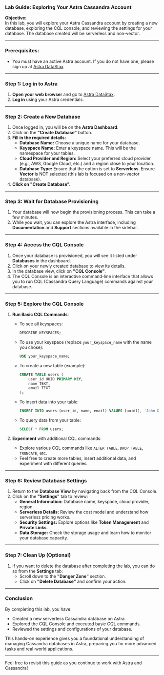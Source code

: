 ### **Lab Guide: Exploring Your Astra Cassandra Account**

**Objective:**  
In this lab, you will explore your Astra Cassandra account by creating a new database, exploring the CQL console, and reviewing the settings for your database. The database created will be serverless and non-vector.

---

### **Prerequisites:**
- You must have an active Astra account. If you do not have one, please sign up at [Astra DataStax](https://astra.datastax.com/).

---

### **Step 1: Log in to Astra**

1. **Open your web browser** and go to [Astra DataStax](https://astra.datastax.com/).
2. **Log in** using your Astra credentials.

---

### **Step 2: Create a New Database**

1. Once logged in, you will be on the **Astra Dashboard**.
2. Click on the **"Create Database"** button.
3. **Fill in the required details:**
   - **Database Name:** Choose a unique name for your database.
   - **Keyspace Name:** Enter a keyspace name. This will be the namespace for your tables.
   - **Cloud Provider and Region:** Select your preferred cloud provider (e.g., AWS, Google Cloud, etc.) and a region close to your location.
   - **Database Type:** Ensure that the option is set to **Serverless**. Ensure **Vector** is NOT selected (this lab is focused on a non-vector database).
4. **Click on "Create Database".**

---

### **Step 3: Wait for Database Provisioning**

1. Your database will now begin the provisioning process. This can take a few minutes.
2. While you wait, you can explore the Astra interface, including **Documentation** and **Support** sections available in the sidebar.

---

### **Step 4: Access the CQL Console**

1. Once your database is provisioned, you will see it listed under **Databases** in the dashboard.
2. Click on your newly created database to view its details.
3. In the database view, click on **"CQL Console"**.
4. The CQL Console is an interactive command-line interface that allows you to run CQL (Cassandra Query Language) commands against your database.

---

### **Step 5: Explore the CQL Console**

1. **Run Basic CQL Commands**:
   - To see all keyspaces:  
     ```sql
     DESCRIBE KEYSPACES;
     ```
   - To use your keyspace (replace `your_keyspace_name` with the name you chose):  
     ```sql
     USE your_keyspace_name;
     ```
   - To create a new table (example):  
     ```sql
     CREATE TABLE users (
         user_id UUID PRIMARY KEY,
         name TEXT,
         email TEXT
     );
     ```
   - To insert data into your table:  
     ```sql
     INSERT INTO users (user_id, name, email) VALUES (uuid(), 'John Doe', 'john.doe@example.com');
     ```
   - To query data from your table:  
     ```sql
     SELECT * FROM users;
     ```

2. **Experiment** with additional CQL commands:
   - Explore various CQL commands like `ALTER TABLE`, `DROP TABLE`, `TRUNCATE`, etc.
   - Feel free to create more tables, insert additional data, and experiment with different queries.

---

### **Step 6: Review Database Settings**

1. Return to the **Database View** by navigating back from the CQL Console.
2. Click on the **"Settings"** tab to review:
   - **General Information:** Database name, keyspace, cloud provider, region.
   - **Serverless Details:** Review the cost model and understand how serverless pricing works.
   - **Security Settings:** Explore options like **Token Management** and **Private Links**.
   - **Data Storage:** Check the storage usage and learn how to monitor your database capacity.

---

### **Step 7: Clean Up (Optional)**

1. If you want to delete the database after completing the lab, you can do so from the **Settings** tab:
   - Scroll down to the **"Danger Zone"** section.
   - Click on **"Delete Database"** and confirm your action.

---

### **Conclusion**

By completing this lab, you have:
- Created a new serverless Cassandra database on Astra.
- Explored the CQL Console and executed basic CQL commands.
- Reviewed the settings and configurations of your database.

This hands-on experience gives you a foundational understanding of managing Cassandra databases in Astra, preparing you for more advanced tasks and real-world applications.

---

Feel free to revisit this guide as you continue to work with Astra and Cassandra!
